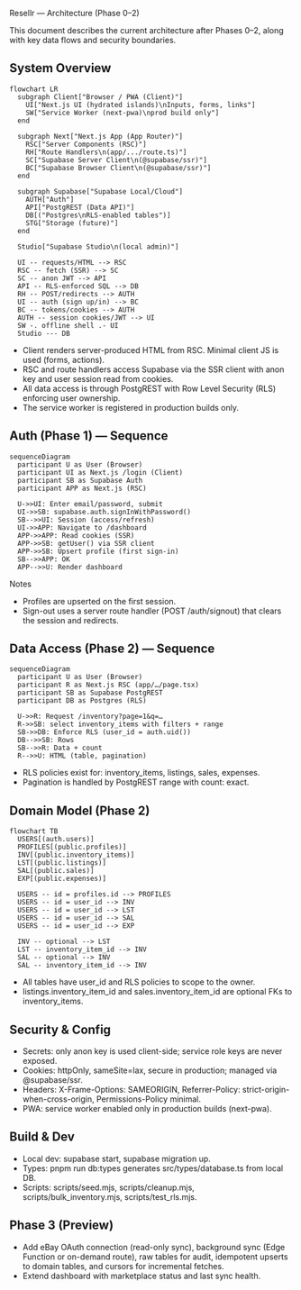 Resellr — Architecture (Phase 0–2)

This document describes the current architecture after Phases 0–2, along with key data flows and security boundaries.

## System Overview

```mermaid
flowchart LR
  subgraph Client["Browser / PWA (Client)"]
    UI["Next.js UI (hydrated islands)\nInputs, forms, links"]
    SW["Service Worker (next-pwa)\nprod build only"]
  end

  subgraph Next["Next.js App (App Router)"]
    RSC["Server Components (RSC)"]
    RH["Route Handlers\n(app/.../route.ts)"]
    SC["Supabase Server Client\n(@supabase/ssr)"]
    BC["Supabase Browser Client\n(@supabase/ssr)"]
  end

  subgraph Supabase["Supabase Local/Cloud"]
    AUTH["Auth"]
    API["PostgREST (Data API)"]
    DB[("Postgres\nRLS-enabled tables")]
    STG["Storage (future)"]
  end

  Studio["Supabase Studio\n(local admin)"]

  UI -- requests/HTML --> RSC
  RSC -- fetch (SSR) --> SC
  SC -- anon JWT --> API
  API -- RLS-enforced SQL --> DB
  RH -- POST/redirects --> AUTH
  UI -- auth (sign up/in) --> BC
  BC -- tokens/cookies --> AUTH
  AUTH -- session cookies/JWT --> UI
  SW -. offline shell .- UI
  Studio --- DB
```

- Client renders server-produced HTML from RSC. Minimal client JS is used (forms, actions).
- RSC and route handlers access Supabase via the SSR client with anon key and user session read from cookies.
- All data access is through PostgREST with Row Level Security (RLS) enforcing user ownership.
- The service worker is registered in production builds only.

## Auth (Phase 1) — Sequence

```mermaid
sequenceDiagram
  participant U as User (Browser)
  participant UI as Next.js /login (Client)
  participant SB as Supabase Auth
  participant APP as Next.js (RSC)

  U->>UI: Enter email/password, submit
  UI->>SB: supabase.auth.signInWithPassword()
  SB-->>UI: Session (access/refresh)
  UI->>APP: Navigate to /dashboard
  APP->>APP: Read cookies (SSR)
  APP->>SB: getUser() via SSR client
  APP->>SB: Upsert profile (first sign-in)
  SB-->>APP: OK
  APP-->>U: Render dashboard
```

Notes
- Profiles are upserted on the first session.
- Sign-out uses a server route handler (POST /auth/signout) that clears the session and redirects.

## Data Access (Phase 2) — Sequence

```mermaid
sequenceDiagram
  participant U as User (Browser)
  participant R as Next.js RSC (app/…/page.tsx)
  participant SB as Supabase PostgREST
  participant DB as Postgres (RLS)

  U->>R: Request /inventory?page=1&q=…
  R->>SB: select inventory_items with filters + range
  SB->>DB: Enforce RLS (user_id = auth.uid())
  DB-->>SB: Rows
  SB-->>R: Data + count
  R-->>U: HTML (table, pagination)
```

- RLS policies exist for: inventory_items, listings, sales, expenses.
- Pagination is handled by PostgREST range with count: exact.

## Domain Model (Phase 2)

```mermaid
flowchart TB
  USERS[(auth.users)]
  PROFILES[(public.profiles)]
  INV[(public.inventory_items)]
  LST[(public.listings)]
  SAL[(public.sales)]
  EXP[(public.expenses)]

  USERS -- id = profiles.id --> PROFILES
  USERS -- id = user_id --> INV
  USERS -- id = user_id --> LST
  USERS -- id = user_id --> SAL
  USERS -- id = user_id --> EXP

  INV -- optional --> LST
  LST -- inventory_item_id --> INV
  SAL -- optional --> INV
  SAL -- inventory_item_id --> INV
```

- All tables have user_id and RLS policies to scope to the owner.
- listings.inventory_item_id and sales.inventory_item_id are optional FKs to inventory_items.

## Security & Config

- Secrets: only anon key is used client-side; service role keys are never exposed.
- Cookies: httpOnly, sameSite=lax, secure in production; managed via @supabase/ssr.
- Headers: X-Frame-Options: SAMEORIGIN, Referrer-Policy: strict-origin-when-cross-origin, Permissions-Policy minimal.
- PWA: service worker enabled only in production builds (next-pwa).

## Build & Dev

- Local dev: supabase start, supabase migration up.
- Types: pnpm run db:types generates src/types/database.ts from local DB.
- Scripts: scripts/seed.mjs, scripts/cleanup.mjs, scripts/bulk_inventory.mjs, scripts/test_rls.mjs.

## Phase 3 (Preview)

- Add eBay OAuth connection (read-only sync), background sync (Edge Function or on-demand route), raw tables for audit, idempotent upserts to domain tables, and cursors for incremental fetches.
- Extend dashboard with marketplace status and last sync health.



